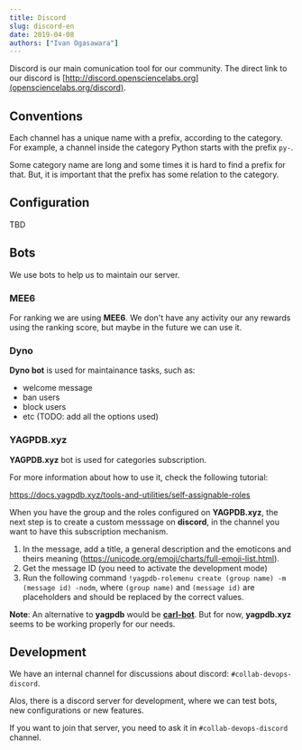 ```yaml
---
title: Discord
slug: discord-en
date: 2019-04-08
authors: ["Ivan Ogasawara"]
---
```


<!--
.. title: Discord
.. slug: discord/en
.. date: 2019-04-08
.. authors: ["Ivan Ogasawara"]
.. tags: devops, discord
.. category: devops
.. link:
.. description:
..
-->

<!-- # [EN] Discord -->

Discord is our main comunication tool for our community. The direct link
to our discord is [http://discord.opensciencelabs.org](opensciencelabs.org/discord).

## Conventions

Each channel has a unique name with a prefix, according to the category. For example,
a channel inside the category Python starts with the prefix `py-`.

Some category name are long and some times it is hard to find a prefix for that.
But, it is important that the prefix has some relation to the category.

## Configuration

TBD

## Bots

We use bots to help us to maintain our server.

### MEE6

For ranking we are using **MEE6**. We don't have any activity our any rewards using the
ranking score, but maybe in the future we can use it.


### Dyno

**Dyno bot** is used for maintainance tasks, such as:

- welcome message
- ban users
- block users
- etc (TODO: add all the options used)

### YAGPDB.xyz

**YAGPDB.xyz** bot is used for categories subscription.

For more information about how to use it, check the following tutorial:

https://docs.yagpdb.xyz/tools-and-utilities/self-assignable-roles

When you have the group and the roles configured on **YAGPDB.xyz**, the next
step is to create a custom messsage on **discord**, in the channel you want to
have this subscription mechanism.

1. In the message, add a title, a general description and the emoticons and theirs
meaning (https://unicode.org/emoji/charts/full-emoji-list.html).
2. Get the message ID (you need to activate the development mode)
3. Run the following command `!yagpdb-rolemenu create (group name) -m (message id) -nodm`,
where `(group name)` and `(message id)` are placeholders and should be replaced by
the correct values.

**Note**: An alternative to **yagpdb** would be
[**carl-bot**](https://top.gg/bot/235148962103951360). But for now, **yagpdb.xyz**
seems to be working properly for our needs.

## Development

We have an internal channel for discussions about discord: `#collab-devops-discord`.

Alos, there is a discord server for development, where we can test bots, new
configurations or new features.

If you want to join that server, you need to ask it in `#collab-devops-discord` channel.
